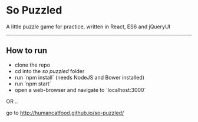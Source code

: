 # So Puzzled
A little puzzle game for practice, written in React, ES6 and jQueryUI 

---

## How to run

 - clone the repo
 - cd into the *so puzzled* folder
 - run ´npm install´ (needs NodeJS and Bower installed)
 - run ´npm start´
 - open a web-browser and navigate to ´localhost:3000´

OR ..

go to http://humancatfood.github.io/so-puzzled/
